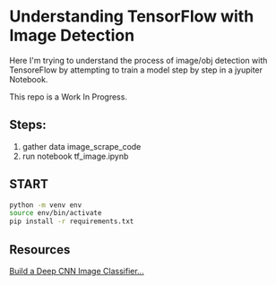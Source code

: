# Understanding TensorFlow with Image Detection

Here I'm trying to understand the process of image/obj detection with TensoreFlow
by attempting to train a model step by step in a jyupiter Notebook.

This repo is a Work In Progress. 

## Steps:
1. gather data image_scrape_code
2. run notebook tf_image.ipynb



## START
```bash
python -m venv env
source env/bin/activate
pip install -r requirements.txt
```


## Resources
[Build a Deep CNN Image Classifier...](https://youtu.be/jztwpsIzEGc?feature=shared)